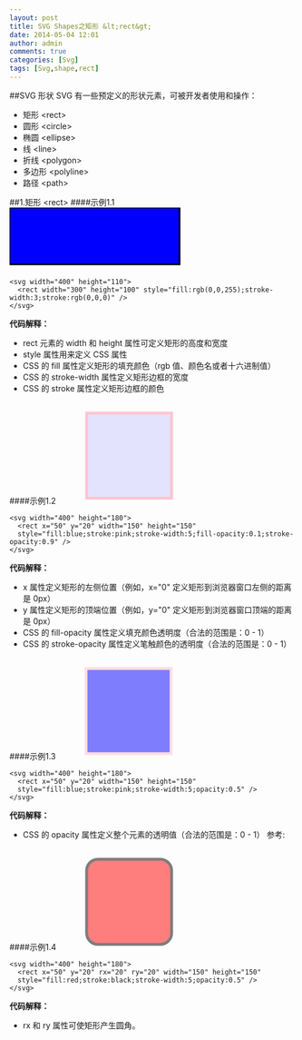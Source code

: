 ```yaml
---
layout: post
title: SVG Shapes之矩形 &lt;rect&gt;
date: 2014-05-04 12:01
author: admin
comments: true
categories: [Svg]
tags: [Svg,shape,rect]
---
```

##SVG 形状
SVG 有一些预定义的形状元素，可被开发者使用和操作：

* 矩形 &lt;rect&gt;
* 圆形 &lt;circle&gt;
* 椭圆 &lt;ellipse&gt;
* 线  &lt;line&gt;
* 折线 &lt;polygon&gt;
* 多边形 &lt;polyline&gt;
* 路径 &lt;path&gt;

##1.矩形 &lt;rect&gt;
####示例1.1
<svg width="400" height="110">
  <rect width="300" height="100" style="fill:rgb(0,0,255);stroke-width:3;stroke:rgb(0,0,0)" />
</svg>

	<svg width="400" height="110">
	  <rect width="300" height="100" style="fill:rgb(0,0,255);stroke-width:3;stroke:rgb(0,0,0)" />
	</svg>
**代码解释：**

* rect 元素的 width 和 height 属性可定义矩形的高度和宽度
* style 属性用来定义 CSS 属性
* CSS 的 fill 属性定义矩形的填充颜色（rgb 值、颜色名或者十六进制值）
* CSS 的 stroke-width 属性定义矩形边框的宽度
* CSS 的 stroke 属性定义矩形边框的颜色

####示例1.2
<svg width="400" height="180">
  <rect x="50" y="20" width="150" height="150"
  style="fill:blue;stroke:pink;stroke-width:5;fill-opacity:0.1;stroke-opacity:0.9" />
</svg>

	<svg width="400" height="180">
	  <rect x="50" y="20" width="150" height="150"
	  style="fill:blue;stroke:pink;stroke-width:5;fill-opacity:0.1;stroke-opacity:0.9" />
	</svg>
**代码解释：**

* x 属性定义矩形的左侧位置（例如，x="0" 定义矩形到浏览器窗口左侧的距离是 0px）
* y 属性定义矩形的顶端位置（例如，y="0" 定义矩形到浏览器窗口顶端的距离是 0px）
* CSS 的 fill-opacity 属性定义填充颜色透明度（合法的范围是：0 - 1）
* CSS 的 stroke-opacity 属性定义笔触颜色的透明度（合法的范围是：0 - 1）


####示例1.3
<svg width="400" height="180">
  <rect x="50" y="20" width="150" height="150"
  style="fill:blue;stroke:pink;stroke-width:5;opacity:0.5" />
</svg>

	<svg width="400" height="180">
	  <rect x="50" y="20" width="150" height="150"
	  style="fill:blue;stroke:pink;stroke-width:5;opacity:0.5" />
	</svg>
**代码解释：**

* CSS 的 opacity 属性定义整个元素的透明值（合法的范围是：0 - 1）
参考:
 
####示例1.4
<svg width="400" height="180">
  <rect x="50" y="20" rx="20" ry="20" width="150" height="150"
  style="fill:red;stroke:black;stroke-width:5;opacity:0.5" />
</svg>

	<svg width="400" height="180">
	  <rect x="50" y="20" rx="20" ry="20" width="150" height="150"
	  style="fill:red;stroke:black;stroke-width:5;opacity:0.5" />
	</svg>
**代码解释：**

* rx 和 ry 属性可使矩形产生圆角。

